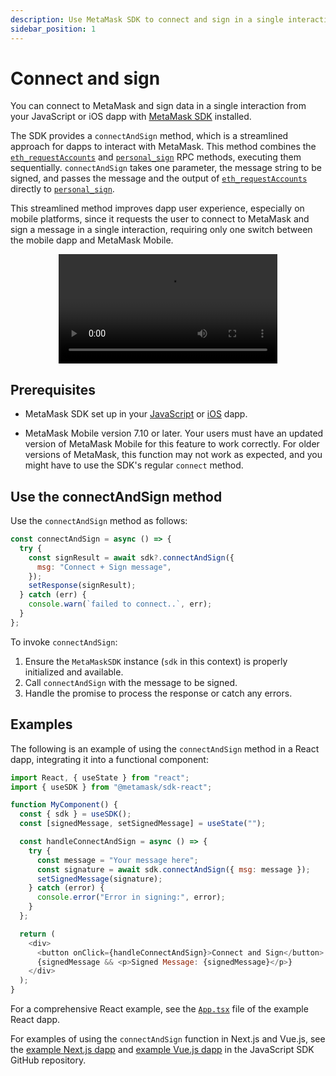 ```yaml
---
description: Use MetaMask SDK to connect and sign in a single interaction.
sidebar_position: 1
---
```


# Connect and sign

You can connect to MetaMask and sign data in a single interaction from your JavaScript or iOS dapp
with [MetaMask SDK](../../concepts/sdk/index.md) installed.

The SDK provides a `connectAndSign` method, which is a streamlined approach for dapps to interact
with MetaMask.
This method combines the [`eth_requestAccounts`] and [`personal_sign`] RPC methods, executing them sequentially.
`connectAndSign` takes one parameter, the message string to be signed, and passes the message and
the output of [`eth_requestAccounts`] directly to [`personal_sign`].

This streamlined method improves dapp user experience, especially on mobile platforms, since it
requests the user to connect to MetaMask and sign a message in a single interaction, requiring only
one switch between the mobile dapp and MetaMask Mobile.

<p align="center">
  <video width="350" controls>
    <source src="/995-sdk-connect-and-sign/connect-and-sign.mp4" type="video/mp4" />
  </video>
</p>

## Prerequisites

- MetaMask SDK set up in your [JavaScript](../connect/set-up-sdk/javascript/index.md) or
  [iOS](../connect/set-up-sdk/mobile/ios.md) dapp.

- MetaMask Mobile version 7.10 or later.
  Your users must have an updated version of MetaMask Mobile for this feature to work correctly.
  For older versions of MetaMask, this function may not work as expected, and you might have to use
  the SDK's regular `connect` method.

## Use the connectAndSign method

Use the `connectAndSign` method as follows:

```javascript
const connectAndSign = async () => {
  try {
    const signResult = await sdk?.connectAndSign({
      msg: "Connect + Sign message",
    });
    setResponse(signResult);
  } catch (err) {
    console.warn(`failed to connect..`, err);
  }
};
```

To invoke `connectAndSign`:

1. Ensure the `MetaMaskSDK` instance (`sdk` in this context) is properly initialized and available.
2. Call `connectAndSign` with the message to be signed.
3. Handle the promise to process the response or catch any errors.

## Examples

The following is an example of using the `connectAndSign` method in a React dapp, integrating it
into a functional component:

```javascript
import React, { useState } from "react";
import { useSDK } from "@metamask/sdk-react";

function MyComponent() {
  const { sdk } = useSDK();
  const [signedMessage, setSignedMessage] = useState("");

  const handleConnectAndSign = async () => {
    try {
      const message = "Your message here";
      const signature = await sdk.connectAndSign({ msg: message });
      setSignedMessage(signature);
    } catch (error) {
      console.error("Error in signing:", error);
    }
  };

  return (
    <div>
      <button onClick={handleConnectAndSign}>Connect and Sign</button>
      {signedMessage && <p>Signed Message: {signedMessage}</p>}
    </div>
  );
}
```

For a comprehensive React example, see the
[`App.tsx`](https://github.com/MetaMask/metamask-sdk/blob/main/packages/examples/create-react-app/src/App.tsx)
file of the example React dapp.

For examples of using the `connectAndSign` function in Next.js and Vue.js, see the
[example Next.js dapp](https://github.com/MetaMask/metamask-sdk/tree/main/packages/examples/nextjs-demo)
and [example Vue.js dapp](https://github.com/MetaMask/metamask-sdk/tree/main/packages/examples/vuejs)
in the JavaScript SDK GitHub repository.

<!--links-->

[`eth_requestAccounts`]: /wallet/reference/eth_requestAccounts
[`personal_sign`]: /wallet/reference/personal_sign